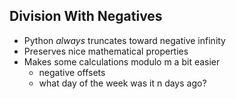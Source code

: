 ##  Division With Negatives

* Python _always_ truncates toward negative infinity
* Preserves nice mathematical properties
* Makes some calculations modulo m a bit easier
  * negative offsets
  * what day of the week was it n days ago? 
